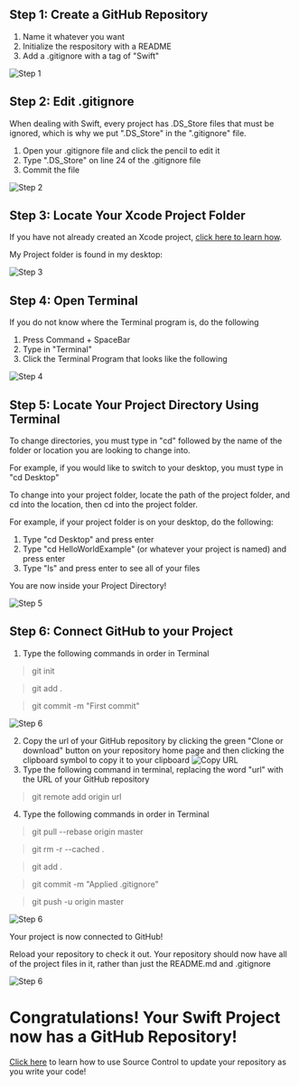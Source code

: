 ## Step 1: Create a GitHub Repository

1. Name it whatever you want
2. Initialize the respository with a README 
3. Add a .gitignore with a tag of "Swift"

![](https://github.com/znpierucci/DigitalConceptTutorial/blob/master/Step1.png "Step 1")


## Step 2: Edit .gitignore

When dealing with Swift, every project has .DS_Store files that must be ignored, which is why we put ".DS_Store" in the ".gitignore" file.

1. Open your .gitignore file and click the pencil to edit it
2. Type ".DS_Store" on line 24 of the .gitignore file
3. Commit the file

![](https://github.com/znpierucci/DigitalConceptTutorial/blob/master/Step2.png "Step 2")

## Step 3: Locate Your Xcode Project Folder

If you have not already created an Xcode project, [click here to learn how](https://github.com/znpierucci/DigitalConceptTutorial/blob/master/XcodeTutorial.md).

My Project folder is found in my desktop:

![](https://github.com/znpierucci/DigitalConceptTutorial/blob/master/Step3.png "Step 3")

## Step 4: Open Terminal

If you do not know where the Terminal program is, do the following

1. Press Command + SpaceBar
2. Type in "Terminal"
3. Click the Terminal Program that looks like the following

![](https://github.com/znpierucci/DigitalConceptTutorial/blob/master/Step4.png "Step 4")

## Step 5: Locate Your Project Directory Using Terminal

To change directories, you must type in "cd" followed by the name of the folder or location you are looking to change into.

For example, if you would like to switch to your desktop, you must type in "cd Desktop"

To change into your project folder, locate the path of the project folder, and cd into the location, then cd into the project folder.

For example, if your project folder is on your desktop, do the following:

1. Type "cd Desktop" and press enter
2. Type "cd HelloWorldExample" (or whatever your project is named) and press enter
3. Type "ls" and press enter to see all of your files

You are now inside your Project Directory!

![](https://github.com/znpierucci/DigitalConceptTutorial/blob/master/Step5.png "Step 5")

## Step 6: Connect GitHub to your Project

1. Type the following commands in order in Terminal
>git init

>git add .

>git commit -m "First commit"


![](https://github.com/znpierucci/DigitalConceptTutorial/blob/master/Step6.png "Step 6")

2. Copy the url of your GitHub repository by clicking the green "Clone or download" button on your repository home page and then clicking the clipboard symbol to copy it to your clipboard
![](https://github.com/znpierucci/DigitalConceptTutorial/blob/master/CopyURL.png "Copy URL")
3. Type the following command in terminal, replacing the word "url" with the URL of your GitHub repository
>git remote add origin url 
4. Type the following commands in order in Terminal
>git pull --rebase origin master

>git rm -r --cached .

>git add .

>git commit -m "Applied .gitignore"

>git push -u origin master

![](https://github.com/znpierucci/DigitalConceptTutorial/blob/master/Step6p2.png "Step 6")

Your project is now connected to GitHub!

Reload your repository to check it out.
Your repository should now have all of the project files in it, rather than just the README.md and .gitignore

![](https://github.com/znpierucci/DigitalConceptTutorial/blob/master/Step6p3.png "Step 6")


# Congratulations! Your Swift Project now has a GitHub Repository!

[Click here](https://github.com/znpierucci/DigitalConceptTutorial/blob/master/SourceControlTutorial.md) to learn how to use Source Control to update your repository as you write your code!
